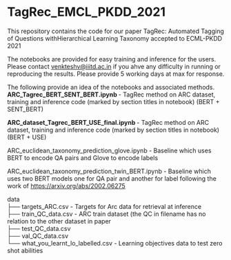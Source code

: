 # TagRec_EMCL_PKDD_2021

This repository contains the code for our paper TagRec: Automated Tagging of Questions withHierarchical Learning Taxonomy  accepted to ECML-PKDD 2021

The notebooks are provided for easy training and inference for the users. Please contact venkteshv@iiitd.ac.in if you ahve any difficulty in running or 
reproducing the results. Please provide 5 working days at max for response.

The following provide an idea of the notebooks and associated methods. <br />
<b> ARC_Tagrec_BERT_SENT_BERT.ipynb </b> - TagRec method on ARC dataset, training and inference code (marked by section titles in notebook) (BERT + SENT_BERT) <br />

<b> ARC_dataset_Tagrec_BERT_USE_final.ipynb </b> - TagRec method on ARC dataset, training and inference code (marked by section titles in notebook) (BERT + USE)
<br />

ARC_euclidean_taxonomy_prediction_glove.ipynb - Baseline which uses BERT to encode QA pairs and Glove to encode labels <br />

ARC_euclidean_taxonomy_prediction_twin_BERT.ipynb - Baseline which uses two BERT models one for QA pair and another for label following the work of https://arxiv.org/abs/2002.06275 <br />


data <br />
   ├── targets_ARC.csv - Targets for Arc data for retrieval at inference <br />
   ├── train_QC_data.csv - ARC train dataset (the QC in filename has no relation to the other dataset in paper <br />
   ├── test_QC_data.csv <br />
   ├── val_QC_data.csv <br />
   └── what_you_learnt_lo_labelled.csv -  Learning objectives data to test zero shot abilities <br />
